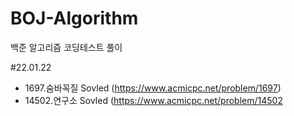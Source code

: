 # BOJ-Algorithm
백준 알고리즘 코딩테스트 풀이

#22.01.22

- 1697.숨바꼭질 Sovled (https://www.acmicpc.net/problem/1697)
- 14502.연구소 Sovled (https://www.acmicpc.net/problem/14502
